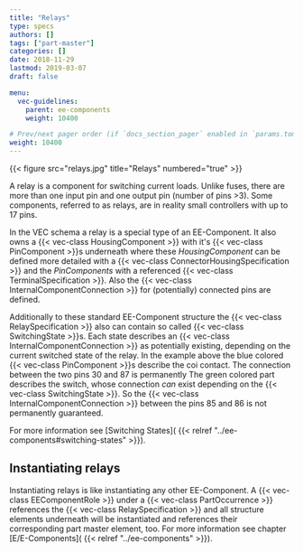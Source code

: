 ```yaml
---
title: "Relays"
type: specs
authors: []
tags: ["part-master"]
categories: []
date: 2018-11-29
lastmod: 2019-03-07
draft: false

menu:
  vec-guidelines:
    parent: ee-components
    weight: 10400

# Prev/next pager order (if `docs_section_pager` enabled in `params.toml`)
weight: 10400
---
```

{{< figure src="relays.jpg" title="Relays" numbered="true" >}}

A relay is a component for switching current loads. Unlike fuses, there are more than one input pin and one output pin (number of pins >3). Some components, referred to as relays, are in reality small controllers with up to 17 pins.

In the VEC schema a relay is a special type of an EE-Component. It also owns a {{< vec-class HousingComponent >}} with it's {{< vec-class PinComponent >}}s underneath where these *HousingComponent* can be defined more detailed with a {{< vec-class ConnectorHousingSpecification >}} and the *PinComponents* with a referenced {{< vec-class TerminalSpecification >}}. Also the {{< vec-class InternalComponentConnection >}} for (potentially) connected pins are defined.

Additionally to these standard EE-Component structure the {{< vec-class RelaySpecification >}} also can contain so called {{< vec-class SwitchingState >}}s. Each state describes an {{< vec-class InternalComponentConnection >}} as potentially existing, depending on the current switched state of the relay. In the example above the blue colored {{< vec-class PinComponent >}}s describe the coi contact. The connection between the two pins 30 and 87 is permanently The green colored part describes the switch, whose connection *can* exist depending on the {{< vec-class SwitchingState >}}. So the {{< vec-class InternalComponentConnection >}} between the pins 85 and 86 is not permanently guaranteed.

For more information see [Switching States]( {{< relref "../ee-components#switching-states" >}}).

## Instantiating relays 

Instantiating relays is like instantiating any other EE-Component. A {{< vec-class EEComponentRole >}} under a {{< vec-class PartOccurrence >}} references the {{< vec-class RelaySpecification >}} and all structure elements underneath will be instantiated and references their corresponding part master element, too. For more information see chapter [E/E-Components]( {{< relref "../ee-components" >}}).
